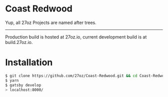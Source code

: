 # Coast Redwood

Yup, all 27oz Projects are named after trees.

<hr/>
Production build is hosted at 27oz.io, current development build is at build.27oz.io.

# Installation

```bash
$ git clone https://github.com/27oz/Coast-Redwood.git && cd Coast-Redwood
$ yarn
$ gatsby develop
> localhost:8000/
```
